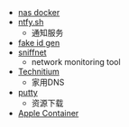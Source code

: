 

## 
+ [nas docker](https://github.com/TWO-ICE/Awesome-NAS-Docker)
+ [ntfy.sh](https://www.xda-developers.com/set-up-self-hosted-notification-service/)
    + 通知服务
+ [fake id gen](https://www.usaddrgen.com/zh/)
+ [sniffnet](https://sniffnet.net/)
    + network monitoring tool
+ [Technitium](https://www.xda-developers.com/pihole-alternative-called-technitium/)
    + 家用DNS
+ [putty](https://github.com/putyy/res-downloader?tab=readme-ov-file)
    + 资源下载
+ [Apple Container](https://www.xda-developers.com/apple-container-turned-my-mac-into-a-self-hosting-war-machine/)